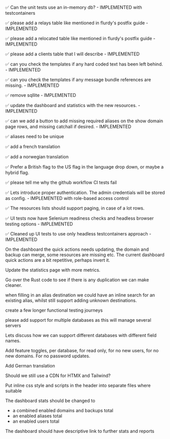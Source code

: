 ✅ Can the unit tests use an in-memory db? - IMPLEMENTED with testcontainers

✅ please add a relays table like mentioned in flurdy's postfix guide - IMPLEMENTED

✅ please add a relocated table like mentioned in flurdy's postfix guide - IMPLEMENTED

✅ please add a clients table that I will describe - IMPLEMENTED

✅ can you check the templates if any hard coded text has been left behind. - IMPLEMENTED

✅ can you check the templates if any message bundle references are missing. - IMPLEMENTED

✅ remove sqllite - IMPLEMENTED

✅ update the dashboard and statistics with the new resources. - IMPLEMENTED

✅ can we add a button to add missing required aliases on the show domain page rows, and missing catchall if desired. - IMPLEMENTED

✅ aliases need to be unique

✅ add a french translation

✅ add a norwegian translation

✅ Prefer a British flag to the US flag in the language drop down, or maybe a hybrid flag.

✅ please tell me why the github workflow CI tests fail

✅ Lets introduce proper authentication. The admin credentials will be stored as config. - IMPLEMENTED with role-based access control

✅ The resources lists should support paging, in case of a lot rows.

✅ UI tests now have Selenium readiness checks and headless browser testing options - IMPLEMENTED

✅ Cleaned up UI tests to use only headless testcontainers approach - IMPLEMENTED

On the dashboard the quick actions needs updating, the domain and backup can merge, some resources are missing etc.
The current dashboard quick actions are a bit repetitive, perhaps invert it.

Update the statistics page with more metrics.

Go over the Rust code to see if there is any duplication we can make cleaner.

when filling in an alias destination we could have an inline search for an existing alias, whilst still support adding unknown destinations.

create a few longer functional testing journeys

please add support for multiple databases as this will manage several servers

Lets discuss how we can support different databases with different field names.

Add feature toggles, per database, for read only, for no new users, for no new domains. For no password updates.

Add German translation

Should we still use a CDN for HTMX and Tailwind?

Put inline css style and scripts in the header into separate files where suitable

The dashboard stats should be changed to
  - a combined enabled domains and backups total
  - an enabled aliases total
  - an enabled users total

The dashboard should have descriptive link to further stats and reports
